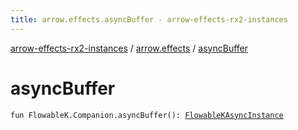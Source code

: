 ```yaml
---
title: arrow.effects.asyncBuffer - arrow-effects-rx2-instances
---
```


[arrow-effects-rx2-instances](../index.html) / [arrow.effects](index.html) / [asyncBuffer](./async-buffer.html)

# asyncBuffer

`fun FlowableK.Companion.asyncBuffer(): `[`FlowableKAsyncInstance`](-flowable-k-async-instance/index.html)